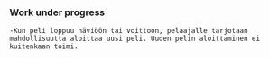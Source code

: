 ### Work under progress

    -Kun peli loppuu häviöön tai voittoon, pelaajalle tarjotaan mahdollisuutta aloittaa uusi peli. Uuden pelin aloittaminen ei kuitenkaan toimi.
